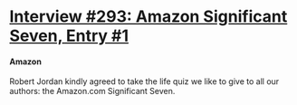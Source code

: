 # [Interview #293: Amazon Significant Seven, Entry #1](https://www.theoryland.com/intvmain.php?i=293#1)

#### Amazon

Robert Jordan kindly agreed to take the life quiz we like to give to all our authors: the Amazon.com Significant Seven.

